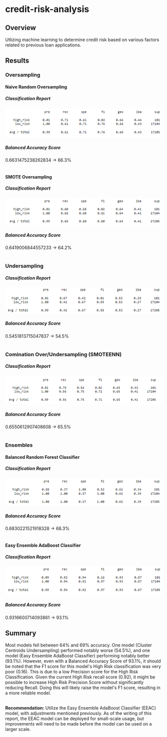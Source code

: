 # credit-risk-analysis

## Overview
Utlizing machine learning to determine credit risk based on various factors related to previous loan applications. 

## Results

### Oversampling

#### Naive Random Oversampling
##### Classification Report
![Naive Random Oversampling](Resources/Images/naive_random_class.png)
##### Balanced Accuracy Score
0.6631475238262834 &rarr; 66.3%
</br></br>
#### SMOTE Oversampling
##### Classification Report
![SMOTE Oversampling](Resources/Images/smote_class.png)
##### Balanced Accuracy Score
0.6419006844557233 &rarr; 64.2%
</br></br>
### Undersampling

##### Classification Report
![Cluster Centroids](Resources/Images/cluster_class.png)
##### Balanced Accuracy Score
0.5451813715047837 &rarr; 54.5%
</br></br>
### Comination Over/Undersampling (SMOTEENN)
##### Classification Report
![SMOTEENN](Resources/Images/smoteenn_class.png)
##### Balanced Accuracy Score
0.6550612907408608 &rarr; 65.5%
</br></br>
### Ensembles 

#### Balanced Random Forest Classifier
##### Classification Report
![Balanced Random Forest Classifier](Resources/Images/brfc_class.png)
##### Balanced Accuracy Score
0.6830221521918328 &rarr; 68.3%
</br></br>
#### Easy Ensemble AdaBoost Classifier
##### Classification Report
![Easy Ensemble AdaBoost Classifier](Resources/Images/eeac_class.png)
##### Balanced Accuracy Score
0.9316600714093861 &rarr; 93.1%


## Summary

Most models fell between 64% and 69% accuracy. One model (Cluster Centroids Undersampling) performed notably worse (54.5%), and one model (Easy Ensemble AdaBoost Classifier) performing notably 
better (93.1%). However, even with a Balanced Accuracy Score of 93.1%, it should be noted that the F1 score for this model's High Risk classification was very poor (0.16). 
This is due to a low Precision score for the High Risk Classification. Given the current High Risk recall score (0.92), it might be possible to increase High Risk Precision Score without significantly reducing Recall. 
Doing this will likely raise the model's F1 score, resulting in a more reliable model. </br></br>

**Recommendation:** Utilize the Easy Ensemble AdaBoost Classifier (EEAC) model, with adjustments mentioned previously. As of the writing of this report, the EEAC model can be deployed for small-scale usage, but 
improvements will need to be made before the model can be used on a larger scale.  